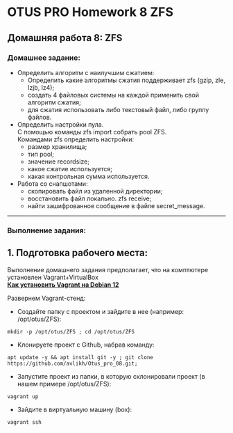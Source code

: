 # OTUS PRO Homework 8 ZFS

## Домашняя работа 8: ZFS

### Домашнее задание:
   - Определить алгоритм с наилучшим сжатием:
     - Определить какие алгоритмы сжатия поддерживает zfs (gzip, zle, lzjb, lz4);
     - создать 4 файловых системы на каждой применить свой алгоритм сжатия;
     - для сжатия использовать либо текстовый файл, либо группу файлов.
   - Определить настройки пула.  
     С помощью команды zfs import собрать pool ZFS.  
     Командами zfs определить настройки:
      - размер хранилища;
      - тип pool;
      - значение recordsize;
      - какое сжатие используется;
      - какая контрольная сумма используется.
   - Работа со снапшотами:
     - скопировать файл из удаленной директории;
     - восстановить файл локально. zfs receive;
     - найти зашифрованное сообщение в файле secret_message.
---
### Выполнение задания:
## 1. Подготовка рабочего места:
Выполнение домашнего задания предполагает, что на комптютере установлен Vagrant+VirtualBox   
**[Как установить Vagrant на Debian 12](https://github.com/avlikh/Install_Vagrant_Debian12/blob/main/README.md)**   

Развернем Vagrant-стенд:
  - Создайте папку с проектом и зайдите в нее (например: /opt/otus/ZFS):
```
mkdir -p /opt/otus/ZFS ; cd /opt/otus/ZFS
```
  - Клонируете проект с Github, набрав команду:
```
apt update -y && apt install git -y ; git clone https://github.com/avlikh/Otus_pro_08.git;
```
  - Запустите проект из папки, в которую склонировали проект (в нашем примере /opt/otus/ZFS):
```
vagrant up
```
  - Зайдите в виртуальную машину (box):
```
vagrant ssh
```











